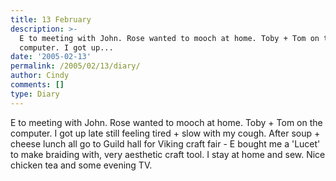 ```yaml
---
title: 13 February
description: >-
  E to meeting with John. Rose wanted to mooch at home. Toby + Tom on the
  computer. I got up...
date: '2005-02-13'
permalink: /2005/02/13/diary/
author: Cindy
comments: []
type: Diary
---
```


E to meeting with John. Rose wanted to mooch at home. Toby + Tom on the computer. I got up late still feeling tired + slow with my cough. After soup + cheese lunch all go to Guild hall for Viking craft fair - E bought me a 'Lucet' to make braiding with, very aesthetic craft tool. I stay at home and sew. Nice chicken tea and some evening TV.
